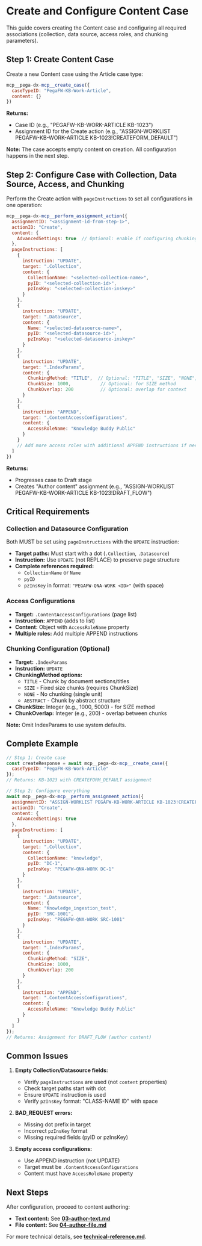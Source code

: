 # Create and Configure Content Case

This guide covers creating the Content case and configuring all required associations (collection, data source, access roles, and chunking parameters).

## Step 1: Create Content Case

Create a new Content case using the Article case type:

```javascript
mcp__pega-dx-mcp__create_case({
  caseTypeID: "PegaFW-KB-Work-Article",
  content: {}
})
```

**Returns:**
- Case ID (e.g., "PEGAFW-KB-WORK-ARTICLE KB-1023")
- Assignment ID for the Create action (e.g., "ASSIGN-WORKLIST PEGAFW-KB-WORK-ARTICLE KB-1023!CREATEFORM_DEFAULT")

**Note:** The case accepts empty content on creation. All configuration happens in the next step.

## Step 2: Configure Case with Collection, Data Source, Access, and Chunking

Perform the Create action with `pageInstructions` to set all configurations in one operation:

```javascript
mcp__pega-dx-mcp__perform_assignment_action({
  assignmentID: "<assignment-id-from-step-1>",
  actionID: "Create",
  content: {
    AdvancedSettings: true  // Optional: enable if configuring chunking
  },
  pageInstructions: [
    {
      instruction: "UPDATE",
      target: ".Collection",
      content: {
        CollectionName: "<selected-collection-name>",
        pyID: "<selected-collection-id>",
        pzInsKey: "<selected-collection-inskey>"
      }
    },
    {
      instruction: "UPDATE",
      target: ".Datasource",
      content: {
        Name: "<selected-datasource-name>",
        pyID: "<selected-datasource-id>",
        pzInsKey: "<selected-datasource-inskey>"
      }
    },
    {
      instruction: "UPDATE",
      target: ".IndexParams",
      content: {
        ChunkingMethod: "TITLE",  // Optional: "TITLE", "SIZE", "NONE", "ABSTRACT"
        ChunkSize: 1000,           // Optional: for SIZE method
        ChunkOverlap: 200          // Optional: overlap for context
      }
    },
    {
      instruction: "APPEND",
      target: ".ContentAccessConfigurations",
      content: {
        AccessRoleName: "Knowledge Buddy Public"
      }
    }
    // Add more access roles with additional APPEND instructions if needed
  ]
})
```

**Returns:**
- Progresses case to Draft stage
- Creates "Author content" assignment (e.g., "ASSIGN-WORKLIST PEGAFW-KB-WORK-ARTICLE KB-1023!DRAFT_FLOW")

## Critical Requirements

### Collection and Datasource Configuration

Both MUST be set using `pageInstructions` with the `UPDATE` instruction:

- **Target paths:** Must start with a dot (`.Collection`, `.Datasource`)
- **Instruction:** Use `UPDATE` (not REPLACE) to preserve page structure
- **Complete references required:**
  - `CollectionName` or `Name`
  - `pyID`
  - `pzInsKey` in format: `"PEGAFW-QNA-WORK <ID>"` (with space)

### Access Configurations

- **Target:** `.ContentAccessConfigurations` (page list)
- **Instruction:** `APPEND` (adds to list)
- **Content:** Object with `AccessRoleName` property
- **Multiple roles:** Add multiple APPEND instructions

### Chunking Configuration (Optional)

- **Target:** `.IndexParams`
- **Instruction:** `UPDATE`
- **ChunkingMethod options:**
  - `TITLE` - Chunk by document sections/titles
  - `SIZE` - Fixed size chunks (requires ChunkSize)
  - `NONE` - No chunking (single unit)
  - `ABSTRACT` - Chunk by abstract structure
- **ChunkSize:** Integer (e.g., 1000, 5000) - for SIZE method
- **ChunkOverlap:** Integer (e.g., 200) - overlap between chunks

**Note:** Omit IndexParams to use system defaults.

## Complete Example

```javascript
// Step 1: Create case
const createResponse = await mcp__pega-dx-mcp__create_case({
  caseTypeID: "PegaFW-KB-Work-Article"
});
// Returns: KB-1023 with CREATEFORM_DEFAULT assignment

// Step 2: Configure everything
await mcp__pega-dx-mcp__perform_assignment_action({
  assignmentID: "ASSIGN-WORKLIST PEGAFW-KB-WORK-ARTICLE KB-1023!CREATEFORM_DEFAULT",
  actionID: "Create",
  content: {
    AdvancedSettings: true
  },
  pageInstructions: [
    {
      instruction: "UPDATE",
      target: ".Collection",
      content: {
        CollectionName: "knowledge",
        pyID: "DC-1",
        pzInsKey: "PEGAFW-QNA-WORK DC-1"
      }
    },
    {
      instruction: "UPDATE",
      target: ".Datasource",
      content: {
        Name: "Knowledge_ingestion_test",
        pyID: "SRC-1001",
        pzInsKey: "PEGAFW-QNA-WORK SRC-1001"
      }
    },
    {
      instruction: "UPDATE",
      target: ".IndexParams",
      content: {
        ChunkingMethod: "SIZE",
        ChunkSize: 1000,
        ChunkOverlap: 200
      }
    },
    {
      instruction: "APPEND",
      target: ".ContentAccessConfigurations",
      content: {
        AccessRoleName: "Knowledge Buddy Public"
      }
    }
  ]
});
// Returns: Assignment for DRAFT_FLOW (author content)
```

## Common Issues

1. **Empty Collection/Datasource fields:**
   - Verify `pageInstructions` are used (not `content` properties)
   - Check target paths start with dot
   - Ensure `UPDATE` instruction is used
   - Verify `pzInsKey` format: "CLASS-NAME ID" with space

2. **BAD_REQUEST errors:**
   - Missing dot prefix in target
   - Incorrect `pzInsKey` format
   - Missing required fields (pyID or pzInsKey)

3. **Empty access configurations:**
   - Use APPEND instruction (not UPDATE)
   - Target must be `.ContentAccessConfigurations`
   - Content must have `AccessRoleName` property

## Next Steps

After configuration, proceed to content authoring:
- **Text content:** See **[03-author-text.md](./03-author-text.md)**
- **File content:** See **[04-author-file.md](./04-author-file.md)**

For more technical details, see **[technical-reference.md](./technical-reference.md)**.
